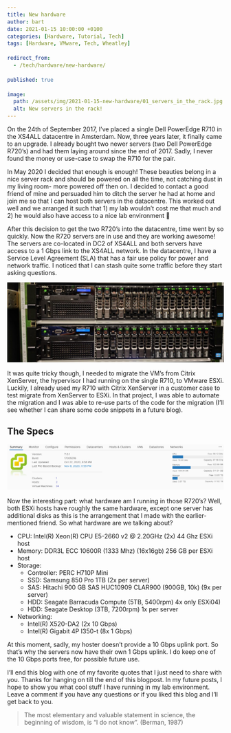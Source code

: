 ```yaml
---
title: New hardware
author: bart
date: 2021-01-15 10:00:00 +0100
categories: [Hardware, Tutorial, Tech]
tags: [Hardware, VMware, Tech, Wheatley]

redirect_from:
  - /tech/hardware/new-hardware/

published: true

image:
  path: /assets/img/2021-01-15-new-hardware/01_servers_in_the_rack.jpg
  alt: New servers in the rack!
---
```


On the 24th of September 2017, I’ve placed a single Dell PowerEdge R710 in the XS4ALL datacentre in Amsterdam. Now, three years later, it finally came to an upgrade. I already bought two newer servers (two Dell PowerEdge R720’s) and had them laying around since the end of 2017. Sadly, I never found the money or use-case to swap the R710 for the pair.

In May 2020 I decided that enough is enough! These beauties belong in a nice server rack and should be powered on all the time, not catching dust in my living room- more powered off then on. I decided to contact a good friend of mine and persuaded him to ditch the server he had at home and join me so that I can host both servers in the datacentre. This worked out well and we arranged it such that 1) my lab wouldn’t cost me that much and 2) he would also have access to a nice lab environment 🙂

After this decision to get the two R720’s into the datacentre, time went by so quickly. Now the R720 servers are in use and they are working awesome! The servers are co-located in DC2 of XS4ALL and both servers have access to a 1 Gbps link to the XS4ALL network. In the datacentre, I have a Service Level Agreement (SLA) that has a fair use policy for power and network traffic. I noticed that I can stash quite some traffic before they start asking questions.

![The new servers in the rack](/assets/img/2021-01-15-new-hardware/01_servers_in_the_rack.jpg)

It was quite tricky though, I needed to migrate the VM’s from Citrix XenServer, the hypervisor I had running on the single R710, to VMware ESXi. Luckily, I already used my R710 with Citrix XenServer in a customer case to test migrate from XenServer to ESXi. In that project, I was able to automate the migration and I was able to re-use parts of the code for the migration (I’ll see whether I can share some code snippets in a future blog).

## The Specs
![Available resources in the cluster](/assets/img/2021-01-15-new-hardware/02_resources_available_in_vCenter.png)

Now the interesting part: what hardware am I running in those R720’s? Well, both ESXi hosts have roughly the same hardware, except one server has additional disks as this is the arrangement that I made with the earlier-mentioned friend. So what hardware are we talking about?

- CPU: Intel(R) Xeon(R) CPU E5-2660 v2 @ 2.20GHz (2x) 44 Ghz ESXi host
- Memory: DDR3L ECC 10600R (1333 Mhz) (16x16gb) 256 GB per ESXi host
- Storage:
    - Controller: PERC H710P Mini
    - SSD: Samsung 850 Pro 1TB (2x per server)
    - SAS: Hitachi 900 GB SAS HUC10909 CLAR900 (900GB, 10k) (9x per server)
    - HDD: Seagate Barracuda Compute (5TB, 5400rpm) 4x only ESXi04)
    - HDD: Seagate Desktop (3TB, 7200rpm) 1x per server
- Networking:
    - Intel(R) X520-DA2 (2x 10 Gbps)
    - Intel(R) Gigabit 4P I350-t (8x 1 Gbps)

At this moment, sadly, my hoster doesn’t provide a 10 Gbps uplink port. So that’s why the servers now have their own 1 Gbps uplink. I do keep one of the 10 Gbps ports free, for possible future use.

I’ll end this blog with one of my favorite quotes that I just need to share with you. Thanks for hanging on till the end of this blogpost. In my future posts, I hope to show you what cool stuff I have running in my lab environment. Leave a comment if you have any questions or if you liked this blog and I’ll get back to you.

> The most elementary and valuable statement in science, the beginning of wisdom, is “I do not know”.
> (Berman, 1987)